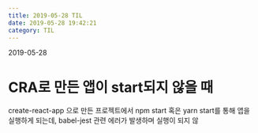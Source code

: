 ```yaml
---
title: 2019-05-28 TIL
date: 2019-05-28 19:42:21
category: TIL
---
```

2019-05-28

# CRA로 만든 앱이 start되지 않을 때

create-react-app 으로 만든 프로젝트에서 npm start 혹은 yarn start를 통해 앱을 실행하게 되는데, babel-jest 관련 에러가 발생하며 실행이 되지 않
<!--stackedit_data:
eyJoaXN0b3J5IjpbLTE3ODYyNDYzNjFdfQ==
-->